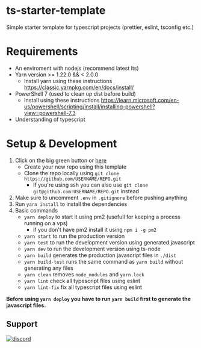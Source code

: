 # ts-starter-template
Simple starter template for typescript projects (prettier, eslint, tsconfig etc.)

# Requirements
- An enviroment with nodejs (recommend latest lts)
- Yarn version >= 1.22.0 && < 2.0.0
    - Install yarn using these instructions https://classic.yarnpkg.com/en/docs/install/
- PowerShell 7 (used to clean up dist before build)
    - Install using these instructions https://learn.microsoft.com/en-us/powershell/scripting/install/installing-powershell?view=powershell-7.3
- Understanding of typescript

# Setup & Development
1. Click on the big green button or [here](https://github.com/Pepijn98/ts-starter-template/generate)
    - Create your new repo using this template
    - Clone the repo locally using `git clone https://github.com/USERNAME/REPO.git`
        - If you're using ssh you can also use `git clone git@github.com:USERNAME/REPO.git` instead
2. Make sure to uncomment `.env` in `.gitignore` before pushing anything
3. Run `yarn install` to install the dependencies
4. Basic commands
    - `yarn deploy` to start it using pm2 (usefull for keeping a process running on a vps)
        - if you don't have pm2 install it using `npm i -g pm2`
    - `yarn start` to run the production version
    - `yarn test` to run the development version using generated javascript
    - `yarn dev` to run the development version using ts-node
    - `yarn build` generates the production javascript files in `./dist`
    - `yarn build-test` runs the same command as `yarn build` without generating any files
    - `yarn clean` removes `node_modules` and `yarn.lock`
    - `yarn lint` check all typescript files using eslint
    - `yarn lint-fix` fix all typescript files using eslint

**Before using `yarn deploy` you have to run `yarn build` first to generate the javascript files.**

## Support
[![discord](https://discordapp.com/api/v6/guilds/240059867744698368/widget.png?style=banner2)](https://discord.gg/qqtrrMj)
